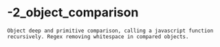 # -2_object_comparison
    Object deep and primitive comparison, calling a javascript function recursively. Regex removing whitespace in compared objects.
